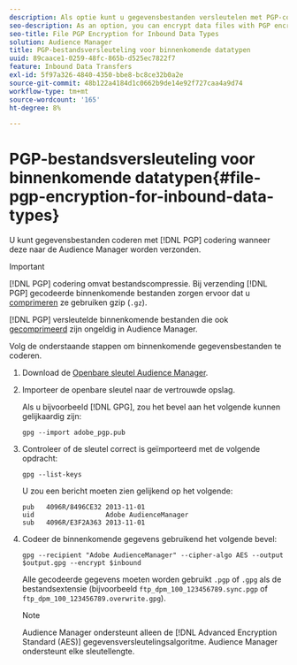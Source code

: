 ```yaml
---
description: Als optie kunt u gegevensbestanden versleutelen met PGP-codering wanneer u ze naar de Audience Manager verzendt.
seo-description: As an option, you can encrypt data files with PGP encryption when sending them to Audience Manager.
seo-title: File PGP Encryption for Inbound Data Types
solution: Audience Manager
title: PGP-bestandsversleuteling voor binnenkomende datatypen
uuid: 89caace1-0259-48fc-865b-d525ec7822f7
feature: Inbound Data Transfers
exl-id: 5f97a326-4840-4350-bbe8-bc8ce32b0a2e
source-git-commit: 48b122a4184d1c0662b9de14e92f727caa4a9d74
workflow-type: tm+mt
source-wordcount: '165'
ht-degree: 8%

---
```


# PGP-bestandsversleuteling voor binnenkomende datatypen{#file-pgp-encryption-for-inbound-data-types}

U kunt gegevensbestanden coderen met [!DNL PGP] codering wanneer deze naar de Audience Manager worden verzonden.

<!-- c_encryption.xml -->

>[!IMPORTANT]
>
>[!DNL PGP] codering omvat bestandscompressie. Bij verzending [!DNL PGP] gecodeerde binnenkomende bestanden zorgen ervoor dat u [comprimeren](../../../integration/sending-audience-data/batch-data-transfer-explained/inbound-file-compression.md) ze gebruiken gzip (`.gz`).
>
>[!DNL PGP] versleutelde binnenkomende bestanden die ook [gecomprimeerd](../../../integration/sending-audience-data/batch-data-transfer-explained/inbound-file-compression.md) zijn ongeldig in Audience Manager.

Volg de onderstaande stappen om binnenkomende gegevensbestanden te coderen.

1. Download de [Openbare sleutel Audience Manager](./assets/adobe_pgp.pub).
2. Importeer de openbare sleutel naar de vertrouwde opslag.

   Als u bijvoorbeeld [!DNL GPG], zou het bevel aan het volgende kunnen gelijkaardig zijn:

   `gpg --import adobe_pgp.pub`

3. Controleer of de sleutel correct is geïmporteerd met de volgende opdracht:

   `gpg --list-keys`

   U zou een bericht moeten zien gelijkend op het volgende:

   ```
   pub   4096R/8496CE32 2013-11-01
   uid                  Adobe AudienceManager
   sub   4096R/E3F2A363 2013-11-01
   ```

4. Codeer de binnenkomende gegevens gebruikend het volgende bevel:

   `gpg --recipient "Adobe AudienceManager" --cipher-algo AES --output $output.gpg --encrypt $inbound`

   Alle gecodeerde gegevens moeten worden gebruikt `.pgp` of `.gpg` als de bestandsextensie (bijvoorbeeld `ftp_dpm_100_123456789.sync.pgp` of `ftp_dpm_100_123456789.overwrite.gpg`).

   >[!NOTE]
   >
   >Audience Manager ondersteunt alleen de [!DNL Advanced Encryption Standard (AES)] gegevensversleutelingsalgoritme. Audience Manager ondersteunt elke sleutellengte.
